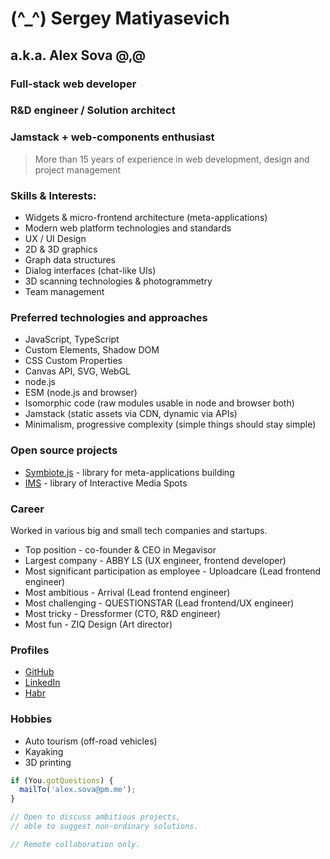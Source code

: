 # (^_^) Sergey Matiyasevich
## a.k.a. Alex Sova @,@

### Full-stack web developer
### R&D engineer / Solution architect
### Jamstack + web-components enthusiast

> More than 15 years of experience in web development, design and project management
### Skills & Interests:
- Widgets & micro-frontend architecture (meta-applications)
- Modern web platform technologies and standards
- UX / UI Design
- 2D & 3D graphics
- Graph data structures
- Dialog interfaces (chat-like UIs)
- 3D scanning technologies & photogrammetry
- Team management

### Preferred technologies and approaches
- JavaScript, TypeScript 
- Custom Elements, Shadow DOM
- CSS Custom Properties
- Canvas API, SVG, WebGL
- node.js
- ESM (node.js and browser)
- Isomorphic code (raw modules usable in node and browser both)
- Jamstack (static assets via CDN, dynamic via APIs)
- Minimalism, progressive complexity (simple things should stay simple)

### Open source projects
- [Symbiote.js](https://symbiotejs.org/) - library for meta-applications building
- [IMS](https://github.com/jam-do/interactive-media-spots) - library of Interactive Media Spots

### Career
Worked in various big and small tech companies and startups.
- Top position - co-founder & CEO in Megavisor
- Largest company - ABBY LS (UX engineer, frontend developer)
- Most significant participation as employee - Uploadcare (Lead frontend engineer)
- Most ambitious - Arrival (Lead frontend engineer)
- Most challenging - QUESTIONSTAR (Lead frontend/UX engineer)
- Most tricky - Dressformer (CTO, R&D engineer)
- Most fun - ZIQ Design (Art director)

### Profiles
- [GitHub](https://github.com/foxeyes)
- [LinkedIn](https://www.linkedin.com/in/sergey-matiyasevich-alex-sova/)
- [Habr](https://habr.com/en/users/i360u/)
### Hobbies
- Auto tourism (off-road vehicles)
- Kayaking
- 3D printing

```js
if (You.gotQuestions) {
  mailTo('alex.sova@pm.me');
}

// Open to discuss ambitious projects, 
// able to suggest non-ordinary solutions.

// Remote collaboration only.
```
